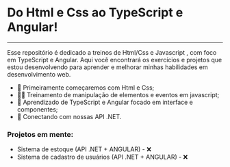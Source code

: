 # Do Html e Css ao TypeScript e Angular!
--- 

Esse repositório é dedicado a treinos de Html/Css e Javascript , com foco em TypeScript e Angular. Aqui você encontrará os exercícios e projetos que estou desenvolvendo para aprender e melhorar minhas habilidades em desenvolvimento web.

- 🚀 Primeiramente começaremos com Html e Css;
- 🏋🏽 Treinamento de manipulação de elementos e eventos em javascript;
- 📒 Aprendizado de TypeScript e Angular focado em interface e componentes;
- 👑 Conectando com nossas API .NET.

### Projetos em mente:
- Sistema de estoque (API .NET + ANGULAR) - ❌
- Sistema de cadastro de usuários (API .NET + ANGULAR) - ❌
